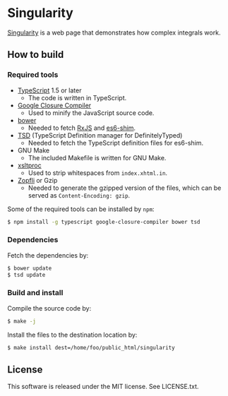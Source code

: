 Singularity
===========

[Singularity](http://d-poppo.nazo.cc/math/singularity/) is a web page that demonstrates how complex integrals work.

## How to build

### Required tools

- [TypeScript](http://www.typescriptlang.org/) 1.5 or later
    - The code is written in TypeScript.
- [Google Closure Compiler](https://developers.google.com/closure/compiler/)
    - Used to minify the JavaScript source code.
- [bower](http://bower.io/)
    - Needed to fetch [RxJS](https://github.com/Reactive-Extensions/RxJS/) and [es6-shim](https://github.com/paulmillr/es6-shim/).
- [TSD](http://definitelytyped.org/tsd/) (TypeScript Definition manager for DefinitelyTyped)
    - Needed to fetch the TypeScript definition files for es6-shim.
- GNU Make
    - The included Makefile is written for GNU Make.
- [xsltproc](http://www.xmlsoft.org/)
    - Used to strip whitespaces from `index.xhtml.in`.
- [Zopfli](https://github.com/google/zopfli/) or Gzip
    - Needed to generate the gzipped version of the files, which can be served as `Content-Encoding: gzip`.

Some of the required tools can be installed by `npm`:

```bash
$ npm install -g typescript google-closure-compiler bower tsd
```

### Dependencies

Fetch the dependencies by:

```bash
$ bower update
$ tsd update
```

### Build and install

Compile the source code by:

```bash
$ make -j
```

Install the files to the destination location by:

```bash
$ make install dest=/home/foo/public_html/singularity
```

## License

This software is released under the MIT license.
See LICENSE.txt.

